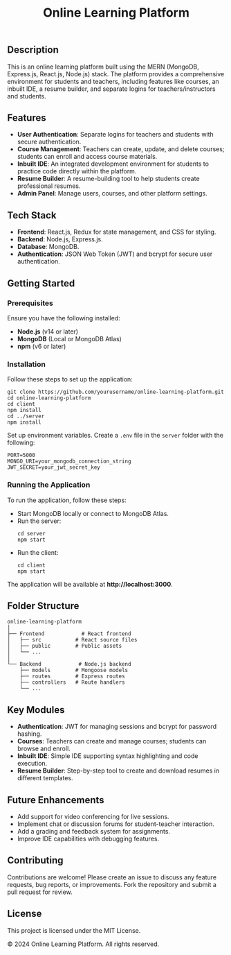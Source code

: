 <!DOCTYPE html>
<html lang="en">
<head>
  <meta charset="UTF-8">
  <meta name="viewport" content="width=device-width, initial-scale=1.0">
<!--   <title>Online Learning Platform</title> -->
<!--   <style>
    body {
      font-family: Arial, sans-serif;
      line-height: 1.6;
      color: #333;
      background-color: #f3f7fa;
      margin: 0;
      padding: 0;
    }
    header {
      background-color: #4CAF50;
      color: white;
      padding: 20px 0;
      text-align: center;
      box-shadow: 0 2px 5px rgba(0, 0, 0, 0.2);
    }
    h1 {
      font-size: 2.5em;
      margin: 0;
    }
    h2, h3 {
      color: #333;
      font-weight: bold;
    }
    h2.section-title {
      color: #4CAF50;
      font-size: 1.8em;
      margin-top: 30px;
    }
    .content {
      max-width: 800px;
      margin: 30px auto;
      padding: 25px;
      background-color: white;
      border-radius: 10px;
      box-shadow: 0 4px 8px rgba(0, 0, 0, 0.1);
    }
    p, ul, code {
      font-size: 1.15em;
    }
    ul {
      list-style-type: square;
      padding-left: 20px;
    }
    ul li {
      margin: 10px 0;
      line-height: 1.5;
    }
    code {
      background-color: #e8f0fe;
      color: #d63384;
      padding: 4px 8px;
      border-radius: 5px;
      font-size: 1em;
    }
    pre {
      background-color: #2c3e50;
      color: #ffffff;
      padding: 15px;
      border-radius: 8px;
      font-size: 1em;
      overflow: auto;
      margin-top: 10px;
      box-shadow: 0 2px 4px rgba(0, 0, 0, 0.1);
    }
    .button {
      display: inline-block;
      padding: 10px 15px;
      margin-top: 20px;
      font-size: 1.1em;
      color: white;
      background-color: #4CAF50;
      border-radius: 5px;
      text-decoration: none;
      transition: background-color 0.3s ease;
    }
    .button:hover {
      background-color: #45a049;
    }
    footer {
      background-color: #333;
      color: #ccc;
      padding: 15px 0;
      text-align: center;
      font-size: 0.9em;
    }
    footer p {
      margin: 0;
    }
  </style> -->
</head>
<body>

<header>
  <h1>Online Learning Platform</h1>
</header>

<div class="content">
  <h2>Description</h2>
  <p>This is an online learning platform built using the MERN (MongoDB, Express.js, React.js, Node.js) stack. The platform provides a comprehensive environment for students and teachers, including features like courses, an inbuilt IDE, a resume builder, and separate logins for teachers/instructors and students.</p>

  <h2 class="section-title">Features</h2>
  <ul>
    <li><strong>User Authentication</strong>: Separate logins for teachers and students with secure authentication.</li>
    <li><strong>Course Management</strong>: Teachers can create, update, and delete courses; students can enroll and access course materials.</li>
    <li><strong>Inbuilt IDE</strong>: An integrated development environment for students to practice code directly within the platform.</li>
    <li><strong>Resume Builder</strong>: A resume-building tool to help students create professional resumes.</li>
    <li><strong>Admin Panel</strong>: Manage users, courses, and other platform settings.</li>
  </ul>

  <h2 class="section-title">Tech Stack</h2>
  <ul>
    <li><strong>Frontend</strong>: React.js, Redux for state management, and CSS for styling.</li>
    <li><strong>Backend</strong>: Node.js, Express.js.</li>
    <li><strong>Database</strong>: MongoDB.</li>
    <li><strong>Authentication</strong>: JSON Web Token (JWT) and bcrypt for secure user authentication.</li>
  </ul>

  <h2 class="section-title">Getting Started</h2>
  <h3>Prerequisites</h3>
  <p>Ensure you have the following installed:</p>
  <ul>
    <li><strong>Node.js</strong> (v14 or later)</li>
    <li><strong>MongoDB</strong> (Local or MongoDB Atlas)</li>
    <li><strong>npm</strong> (v6 or later)</li>
  </ul>

  <h3>Installation</h3>
  <p>Follow these steps to set up the application:</p>
  <pre><code>git clone https://github.com/yourusername/online-learning-platform.git
cd online-learning-platform
cd client
npm install
cd ../server
npm install</code></pre>
  
  <p>Set up environment variables. Create a <code>.env</code> file in the <code>server</code> folder with the following:</p>
  <pre><code>PORT=5000
MONGO_URI=your_mongodb_connection_string
JWT_SECRET=your_jwt_secret_key</code></pre>

  <h3>Running the Application</h3>
  <p>To run the application, follow these steps:</p>
  <ul>
    <li>Start MongoDB locally or connect to MongoDB Atlas.</li>
    <li>Run the server:</li>
    <pre><code>cd server
npm start</code></pre>
    <li>Run the client:</li>
    <pre><code>cd client
npm start</code></pre>
  </ul>

  <p>The application will be available at <strong>http://localhost:3000</strong>.</p>

  <h2 class="section-title">Folder Structure</h2>
  <pre><code>online-learning-platform
│
├── Frontend            # React frontend
│   ├── src           # React source files
│   ├── public        # Public assets
│   └── ...
│
└── Backend            # Node.js backend
    ├── models        # Mongoose models
    ├── routes        # Express routes
    ├── controllers   # Route handlers
    └── ...</code></pre>

  <h2 class="section-title">Key Modules</h2>
  <ul>
    <li><strong>Authentication</strong>: JWT for managing sessions and bcrypt for password hashing.</li>
    <li><strong>Courses</strong>: Teachers can create and manage courses; students can browse and enroll.</li>
    <li><strong>Inbuilt IDE</strong>: Simple IDE supporting syntax highlighting and code execution.</li>
    <li><strong>Resume Builder</strong>: Step-by-step tool to create and download resumes in different templates.</li>
  </ul>

  <h2 class="section-title">Future Enhancements</h2>
  <ul>
    <li>Add support for video conferencing for live sessions.</li>
    <li>Implement chat or discussion forums for student-teacher interaction.</li>
    <li>Add a grading and feedback system for assignments.</li>
    <li>Improve IDE capabilities with debugging features.</li>
  </ul>

  <h2 class="section-title">Contributing</h2>
  <p>Contributions are welcome! Please create an issue to discuss any feature requests, bug reports, or improvements. Fork the repository and submit a pull request for review.</p>

  <h2 class="section-title">License</h2>
  <p>This project is licensed under the MIT License.</p>
</div>

<footer>
  <p>&copy; 2024 Online Learning Platform. All rights reserved.</p>
</footer>

</body>
</html>
